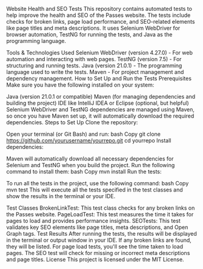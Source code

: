 Website Health and SEO Tests
This repository contains automated tests to help improve the health and SEO of the Passes website. The tests include checks for broken links, page load performance, and SEO-related elements like page titles and meta descriptions. It uses Selenium WebDriver for browser automation, TestNG for running the tests, and Java as the programming language.

Tools & Technologies Used
Selenium WebDriver (version 4.27.0) - For web automation and interacting with web pages.
TestNG (version 7.5) - For structuring and running tests.
Java (version 21.0.1) - The programming language used to write the tests.
Maven - For project management and dependency management.
How to Set Up and Run the Tests
Prerequisites
Make sure you have the following installed on your system:

Java (version 21.0.1 or compatible)
Maven (for managing dependencies and building the project)
IDE like IntelliJ IDEA or Eclipse (optional, but helpful)
Selenium WebDriver and TestNG dependencies are managed using Maven, so once you have Maven set up, it will automatically download the required dependencies.
Steps to Set Up
Clone the repository:

Open your terminal (or Git Bash) and run:
bash
Copy
git clone https://github.com/yourusername/yourrepo.git
cd yourrepo
Install dependencies:

Maven will automatically download all necessary dependencies for Selenium and TestNG when you build the project. Run the following command to install them:
bash
Copy
mvn install
Run the tests:

To run all the tests in the project, use the following command:
bash
Copy
mvn test
This will execute all the tests specified in the test classes and show the results in the terminal or your IDE.

Test Classes
BrokenLinkTest: This test class checks for any broken links on the Passes website.
PageLoadTest: This test measures the time it takes for pages to load and provides performance insights.
SEOTests: This test validates key SEO elements like page titles, meta descriptions, and Open Graph tags.
Test Results
After running the tests, the results will be displayed in the terminal or output window in your IDE.
If any broken links are found, they will be listed.
For page load tests, you'll see the time taken to load pages.
The SEO test will check for missing or incorrect meta descriptions and page titles.
License
This project is licensed under the MIT License.